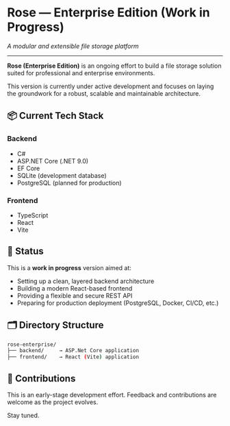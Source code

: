 # Rose — Enterprise Edition (Work in Progress)  
*A modular and extensible file storage platform*

---

**Rose (Enterprise Edition)** is an ongoing effort to build a file storage solution suited for professional and enterprise environments.

This version is currently under active development and focuses on laying the groundwork for a robust, scalable and maintainable architecture.

## 📦 Current Tech Stack

### Backend

- C#
- ASP.NET Core (.NET 9.0)
- EF Core
- SQLite (development database)  
- PostgreSQL (planned for production)

### Frontend

- TypeScript
- React
- Vite

## 🚧 Status

This is a **work in progress** version aimed at:

- Setting up a clean, layered backend architecture
- Building a modern React-based frontend
- Providing a flexible and secure REST API
- Preparing for production deployment (PostgreSQL, Docker, CI/CD, etc.)

## 🗂 Directory Structure

```bash
rose-enterprise/
├── backend/     → ASP.Net Core application
├── frontend/    → React (Vite) application
```

## 🙌 Contributions

This is an early-stage development effort. Feedback and contributions are welcome as the project evolves.

Stay tuned.
